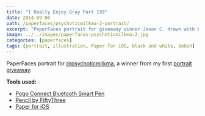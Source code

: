 ```yaml
---
title: "I Really Enjoy Gray Part 199"
date: 2014-09-06
path: /paperfaces/psychoticmilkma-2-portrait/
excerpt: "PaperFaces portrait for giveaway winner Jason C. drawn with Paper for iOS on an iPad."
image: ../../images/paperfaces-psychoticmilkma-2.jpg
categories: [paperfaces]
tags: [portrait, illustration, Paper for iOS, black and white, bokeh]
---
```


PaperFaces portrait for [@psychoticmilkma](https://twitter.com/psychoticmilkma), a winner from my first [portrait giveaway](/notes/paperfaces-giveaway/).

**Tools used:**

- [Pogo Connect Bluetooth Smart Pen](https://www.amazon.com/gp/product/B009K448L4/ref=as_li_ss_tl?ie=UTF8&camp=1789&creative=390957&creativeASIN=B009K448L4&linkCode=as2&tag=mademist-20)
- [Pencil by FiftyThree](https://www.amazon.com/FiftyThree-Digital-Stylus-Pencil-iPhone/dp/B01JJBUYR4/ref=as_li_ss_tl?keywords=pencil+53&qid=1550586265&s=gateway&sr=8-3&linkCode=ll1&tag=mademist-20&linkId=0134793cb840affff60f2e45a7f64678&language=en_US)
- [Paper for iOS](https://paper.bywetransfer.com/)
